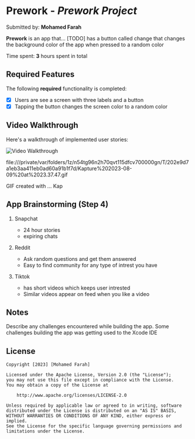 # Prework - *Prework Project*

Submitted by: **Mohamed Farah**

**Prework** is an app that... [TODO] 
has a button called change that changes the background color of the app when pressed to a random color

Time spent: **3** hours spent in total

## Required Features

The following **required** functionality is completed:

- [x] Users are see a screen with three labels and a button
- [x] Tapping the button changes the screen color to a random color
 
## Video Walkthrough

Here's a walkthrough of implemented user stories:

<img src='http://i.imgur.com/link/to/your/gif/file.gif' title='Video Walkthrough' width='' alt='Video Walkthrough' />

file:///private/var/folders/1z/n54tg96n2h70qvt115dfcv700000gn/T/202e9d7a1eb3aa411eb0ad60a91b1f7d/Kapture%202023-08-09%20at%2023.37.47.gif

GIF created with ...  Kap
<!-- Recommended tools:
[Kap](https://getkap.co/) for macOS
[ScreenToGif](https://www.screentogif.com/) for Windows
[peek](https://github.com/phw/peek) for Linux. -->






## App Brainstorming (Step 4)
1. Snapchat 
    - 24 hour stories 
    - expiring chats 
    
2. Reddit 
    - Ask random questions and get them answered 
    - Easy to find community for any type of intrest you have 
    
3. Tiktok
    - has short videos which keeps user intrested 
    - Similar videos appear on feed when you like a video
    
    
## Notes

Describe any challenges encountered while building the app.
Some challenges building the app was getting used to the Xcode IDE

## License

    Copyright [2023] [Mohamed Farah]

    Licensed under the Apache License, Version 2.0 (the "License");
    you may not use this file except in compliance with the License.
    You may obtain a copy of the License at

        http://www.apache.org/licenses/LICENSE-2.0

    Unless required by applicable law or agreed to in writing, software
    distributed under the License is distributed on an "AS IS" BASIS,
    WITHOUT WARRANTIES OR CONDITIONS OF ANY KIND, either express or implied.
    See the License for the specific language governing permissions and
    limitations under the License.
